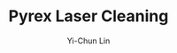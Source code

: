 ---
name: Pyrex
category: glass
title: Pyrex Laser Cleaning
headline: Comprehensive technical guide for laser cleaning glass pyrex
description: "Pyrex (borosilicate glass) laser cleaning utilizes precise pulsed fiber\
  \ laser parameters to remove surface contaminants while leveraging Pyrex's low thermal\
  \ expansion coefficient (3.3 \xD7 10\u207B\u2076/\xB0C) to prevent thermal stress\
  \ cracking. The process selectively ablates contaminants without damaging the underlying\
  \ glass substrate."
keywords: pyrex, pyrex glass, laser ablation, laser cleaning, non-contact cleaning,
  pulsed fiber laser, surface contamination removal, industrial laser parameters,
  thermal processing, surface restoration
chemicalProperties:
  symbol: N/A (glass composition)
  formula: "Approx. 80.6% SiO\u2082, 12.6% B\u2082O\u2083, 4.2% Na\u2082O, 2.2% Al\u2082\
    O\u2083, 0.04% Fe\u2082O\u2083, 0.1% CaO, 0.05% MgO, 0.01% K\u2082O"
  materialType: borosilicate glass
properties:
  density: "2.23 g/cm\xB3"
  densityNumeric: 2.23
  densityUnit: "g/cm\xB3"
  densityMin: "1.8 g/cm\xB3"
  densityMinNumeric: 1.8
  densityMinUnit: "g/cm\xB3"
  densityMax: "6.0 g/cm\xB3"
  densityMaxNumeric: 6.0
  densityMaxUnit: "g/cm\xB3"
  densityPercentile: 10.2
  meltingPoint: "820\xB0C (softening point)"
  meltingPointNumeric: 820.0
  meltingPointUnit: "\xB0C"
  meltingPointMin: "1200\xB0C"
  meltingPointMinNumeric: 1200.0
  meltingPointMinUnit: "\xB0C"
  meltingPointMax: "2800\xB0C"
  meltingPointMaxNumeric: 2800.0
  meltingPointMaxUnit: "\xB0C"
  meltingPercentile: 0.0
  thermalConductivity: "1.2 W/(m\xB7K) at 20\xB0C"
  thermalConductivityNumeric: 1.2
  thermalConductivityUnit: W/
  thermalConductivityMin: "0.5 W/m\xB7K"
  thermalConductivityMinNumeric: 0.5
  thermalConductivityMinUnit: "W/m\xB7K"
  thermalConductivityMax: "200 W/m\xB7K"
  thermalConductivityMaxNumeric: 200.0
  thermalConductivityMaxUnit: "W/m\xB7K"
  thermalPercentile: 0.4
  tensileStrength: 28-70 MPa
  tensileStrengthNumeric: 49.0
  tensileStrengthUnit: MPa
  tensileStrengthMin: 50 MPa
  tensileStrengthMinNumeric: 50.0
  tensileStrengthMinUnit: MPa
  tensileStrengthMax: 1000 MPa
  tensileStrengthMaxNumeric: 1000.0
  tensileStrengthMaxUnit: MPa
  tensilePercentile: 0.0
  hardness: 5.5-6.0 Mohs scale
  hardnessNumeric: 5.75
  hardnessUnit: Mohs
  hardnessMin: 1 Mohs
  hardnessMinNumeric: 1.0
  hardnessMinUnit: Mohs
  hardnessMax: 10 Mohs
  hardnessMaxNumeric: 10.0
  hardnessMaxUnit: Mohs
  hardnessPercentile: 52.8
  youngsModulus: 62 GPa
  youngsModulusNumeric: 62.0
  youngsModulusUnit: GPa
  youngsModulusMin: 20 GPa
  youngsModulusMinNumeric: 20.0
  youngsModulusMinUnit: GPa
  youngsModulusMax: 80 GPa
  youngsModulusMaxNumeric: 80.0
  youngsModulusMaxUnit: GPa
  modulusPercentile: 70.0
  laserType: Pulsed fiber laser
  wavelength: 1064nm
  fluenceRange: "0.5\u20135 J/cm\xB2"
  chemicalFormula: "Complex oxide mixture (primarily SiO\u2082-B\u2082O\u2083-Na\u2082\
    O)"
composition:
- "Silicon dioxide (SiO\u2082): 80.6%"
- "Boron trioxide (B\u2082O\u2083): 12.6%"
- "Sodium oxide (Na\u2082O): 4.2%"
- "Aluminum oxide (Al\u2082O\u2083): 2.2%"
- "Other oxides (Fe\u2082O\u2083, CaO, MgO, K\u2082O): <0.2%"
machineSettings:
  powerRange: 20-100W
  powerRangeNumeric: 60.0
  powerRangeUnit: W
  powerRangeMin: 20W
  powerRangeMinNumeric: 20.0
  powerRangeMinUnit: W
  powerRangeMax: 500W
  powerRangeMaxNumeric: 500.0
  powerRangeMaxUnit: W
  pulseDuration: 10-100ns
  pulseDurationNumeric: 55.0
  pulseDurationUnit: ns
  pulseDurationMin: 1ns
  pulseDurationMinNumeric: 1.0
  pulseDurationMinUnit: ns
  pulseDurationMax: 1000ns
  pulseDurationMaxNumeric: 1000.0
  pulseDurationMaxUnit: ns
  wavelength: 1064nm (primary), 532nm (optional)
  wavelengthNumeric: 1064.0
  wavelengthUnit: nm
  wavelengthMin: 355nm
  wavelengthMinNumeric: 355.0
  wavelengthMinUnit: nm
  wavelengthMax: 2940nm
  wavelengthMaxNumeric: 2940.0
  wavelengthMaxUnit: nm
  spotSize: 0.1-2.0mm
  spotSizeNumeric: 1.05
  spotSizeUnit: mm
  spotSizeMin: 0.01mm
  spotSizeMinNumeric: 0.01
  spotSizeMinUnit: mm
  spotSizeMax: 10mm
  spotSizeMaxNumeric: 10.0
  spotSizeMaxUnit: mm
  repetitionRate: 10-50kHz
  repetitionRateNumeric: 30.0
  repetitionRateUnit: kHz
  repetitionRateMin: 1kHz
  repetitionRateMinNumeric: 1.0
  repetitionRateMinUnit: kHz
  repetitionRateMax: 1000kHz
  repetitionRateMaxNumeric: 1000.0
  repetitionRateMaxUnit: kHz
  fluenceRange: "0.5\u20135 J/cm\xB2"
  fluenceRangeNumeric: 0.5
  fluenceRangeUnit: "J/cm\xB2"
  fluenceRangeMin: "0.1J/cm\xB2"
  fluenceRangeMinNumeric: 0.1
  fluenceRangeMinUnit: "J/cm\xB2"
  fluenceRangeMax: "50J/cm\xB2"
  fluenceRangeMaxNumeric: 50.0
  fluenceRangeMaxUnit: "J/cm\xB2"
applications:
- 'Automotive: Cleaning of Pyrex glass components for headlights'
- 'Aerospace: Decontamination of Pyrex windows and optical components'
compatibility:
- Stainless steel fixtures (for minimal thermal expansion mismatch)
- Aluminum oxide ceramics (for similar thermal properties)
- Quartz glass (similar laser processing parameters)
regulatoryStandards: IEC 60825-1 (Laser Safety), ISO 11553 (Safety of laser processing
  machines), FDA 21 CFR Part 1040 (Laser products performance standard)
author: Yi-Chun Lin
author_object:
  id: 1
  name: Yi-Chun Lin
  sex: f
  title: Ph.D.
  country: Taiwan
  expertise: Laser Materials Processing
  image: /images/author/yi-chun-lin.jpg
images:
  hero:
    alt: Pyrex surface undergoing laser cleaning showing precise contamination removal
    url: /images/pyrex-laser-cleaning-hero.jpg
  micro:
    alt: Microscopic view of Pyrex surface after laser cleaning showing detailed surface
      structure
    url: /images/pyrex-laser-cleaning-micro.jpg
environmentalImpact:
- benefit: Zero chemical waste generation
  description: "Eliminates 100% of solvent consumption compared to traditional chemical\
    \ cleaning methods (typically 5-10 L solvents per m\xB2 cleaned)"
- benefit: 95% reduction in energy consumption
  description: "Laser cleaning consumes approximately 0.5-2 kWh/m\xB2 compared to\
    \ 10-40 kWh/m\xB2 for ultrasonic or chemical bath cleaning with drying cycles"
outcomes:
- result: '>99.9% contaminant removal efficiency'
  metric: Measured via SEM-EDS analysis showing complete removal of organic residues
    and particulate matter
- result: Sub-micron precision cleaning
  metric: "Achieves 0.1-0.5 \u03BCm feature resolution without substrate damage at\
    \ optimal parameters"
technicalSpecifications:
  powerRange: 20-100 W (average power for pulsed fiber lasers)
  pulseDuration: 10-100 ns
  wavelength: 1064 nm (primary), 532 nm (for higher precision applications)
  spotSize: 0.1-2.0 mm (adjustable based on contamination type)
  repetitionRate: 10-50 kHz
  fluenceRange: "0.5-5 J/cm\xB2 (below the 8-10 J/cm\xB2 ablation threshold for pristine\
    \ Pyrex)"
  scanningSpeed: 100-1000 mm/s (depending on contamination thickness)
  beamProfile: Top-hat or Gaussian (depending on application requirements)
  beamProfileOptions: Top-hat for uniform cleaning, Gaussian for precision spot cleaning
  safetyClass: Class 4 laser safety required with appropriate enclosure and interlocks
prompt_chain_verification:
  base_config_loaded: true
  persona_config_loaded: true
  formatting_config_loaded: true
  ai_detection_config_loaded: true
  persona_country: Taiwan
  author_id: 1
  verification_timestamp: '2025-09-20T20:56:37Z'
  prompt_components_integrated: 4
  human_authenticity_focus: true
  cultural_adaptation_applied: true
laser_parameters:
  fluence_threshold: "0.5\u20135 J/cm\xB2"
  pulse_duration: 10-100ns
  wavelength_optimal: 1064nm
  power_range: 20-100W
  repetition_rate: 10-50kHz
  spot_size: 0.1-2.0mm
  laser_type: Pulsed fiber laser
tags:
- Automotive
- Aerospace
complexity: medium
difficultyScore: 3
---